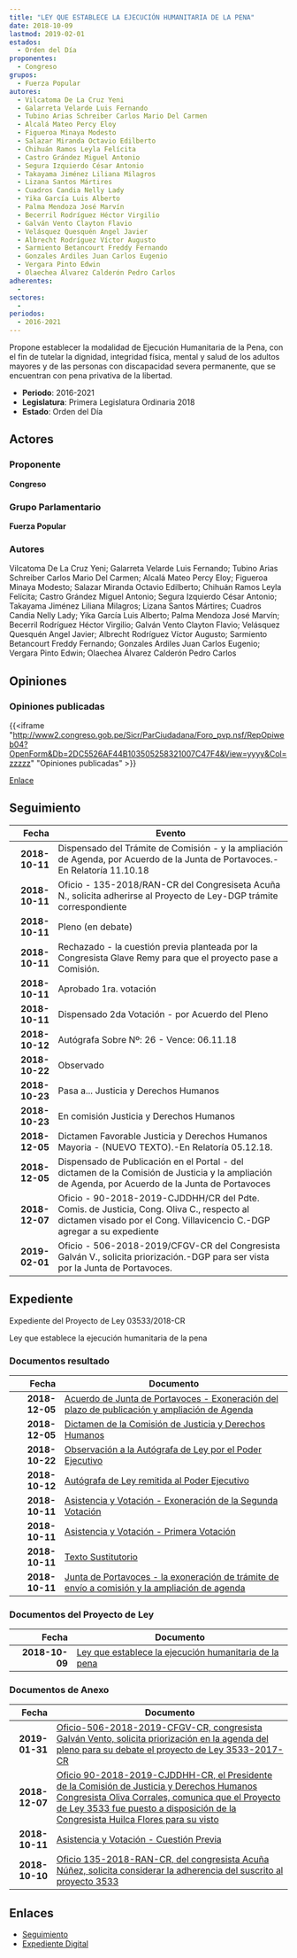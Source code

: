 ```yaml
---
title: "LEY QUE ESTABLECE LA EJECUCIÓN HUMANITARIA DE LA PENA"
date: 2018-10-09
lastmod: 2019-02-01
estados: 
  - Orden del Día
proponentes: 
  - Congreso
grupos: 
  - Fuerza Popular
autores: 
  - Vilcatoma De La Cruz Yeni
  - Galarreta Velarde Luis Fernando
  - Tubino Arias Schreiber Carlos Mario Del Carmen
  - Alcalá Mateo Percy Eloy
  - Figueroa Minaya Modesto
  - Salazar Miranda Octavio Edilberto
  - Chihuán Ramos Leyla Felícita
  - Castro Grández Miguel Antonio
  - Segura Izquierdo César Antonio
  - Takayama Jiménez Liliana Milagros
  - Lizana Santos Mártires
  - Cuadros Candia Nelly Lady
  - Yika García Luis Alberto
  - Palma Mendoza José Marvín
  - Becerril Rodríguez Héctor Virgilio
  - Galván Vento Clayton Flavio
  - Velásquez Quesquén Angel Javier
  - Albrecht Rodríguez Víctor Augusto
  - Sarmiento Betancourt Freddy Fernando
  - Gonzales Ardiles Juan Carlos Eugenio
  - Vergara Pinto Edwin
  - Olaechea Álvarez Calderón Pedro Carlos
adherentes: 
  - 
sectores: 
  - 
periodos: 
  - 2016-2021
---
```


Propone establecer la modalidad de Ejecución Humanitaria de la Pena, con el fin de tutelar la dignidad, integridad física, mental y salud de los adultos mayores y de las personas con discapacidad severa permanente, que se encuentran con pena privativa de la libertad.

- **Periodo**: 2016-2021
- **Legislatura**: Primera Legislatura Ordinaria 2018
- **Estado**: Orden del Día

## Actores

### Proponente

**Congreso**

### Grupo Parlamentario

**Fuerza Popular**

### Autores

Vilcatoma De La Cruz Yeni; Galarreta Velarde Luis Fernando; Tubino Arias Schreiber Carlos Mario Del Carmen; Alcalá Mateo Percy Eloy; Figueroa Minaya Modesto; Salazar Miranda Octavio Edilberto; Chihuán Ramos Leyla Felícita; Castro Grández Miguel Antonio; Segura Izquierdo César Antonio; Takayama Jiménez Liliana Milagros; Lizana Santos Mártires; Cuadros Candia Nelly Lady; Yika García Luis Alberto; Palma Mendoza José Marvín; Becerril Rodríguez Héctor Virgilio; Galván Vento Clayton Flavio; Velásquez Quesquén Angel Javier; Albrecht Rodríguez Víctor Augusto; Sarmiento Betancourt Freddy Fernando; Gonzales Ardiles Juan Carlos Eugenio; Vergara Pinto Edwin; Olaechea Álvarez Calderón Pedro Carlos


## Opiniones

### Opiniones publicadas

{{<iframe "http://www2.congreso.gob.pe/Sicr/ParCiudadana/Foro_pvp.nsf/RepOpiweb04?OpenForm&Db=2DC5526AF44B103505258321007C47F4&View=yyyy&Col=zzzzz" "Opiniones publicadas" >}}

[Enlace](http://www2.congreso.gob.pe/Sicr/ParCiudadana/Foro_pvp.nsf/RepOpiweb04?OpenForm&Db=2DC5526AF44B103505258321007C47F4&View=yyyy&Col=zzzzz)

## Seguimiento

| Fecha | Evento |
|------:|--------|
| **2018-10-11** | Dispensado del Trámite de Comisión - y la ampliación de Agenda, por Acuerdo de la Junta de Portavoces.-En Relatoría 11.10.18|
| **2018-10-11** | Oficio - 135-2018/RAN-CR del Congresiseta Acuña N., solicita adherirse al Proyecto de Ley-DGP trámite correspondiente|
| **2018-10-11** | Pleno (en debate)|
| **2018-10-11** | Rechazado - la cuestión previa planteada por la Congresista Glave Remy para que el proyecto pase a Comisión.|
| **2018-10-11** | Aprobado 1ra. votación|
| **2018-10-11** | Dispensado 2da Votación - por Acuerdo del Pleno|
| **2018-10-12** | Autógrafa Sobre Nº: 26 - Vence: 06.11.18|
| **2018-10-22** | Observado|
| **2018-10-23** | Pasa a... Justicia y Derechos Humanos|
| **2018-10-23** | En comisión Justicia y Derechos Humanos|
| **2018-12-05** | Dictamen Favorable Justicia y Derechos Humanos Mayoria - (NUEVO TEXTO).-En Relatoría 05.12.18.|
| **2018-12-05** | Dispensado de Publicación en el Portal - del dictamen de la Comisión de Justicia y la ampliación de Agenda, por Acuerdo de la Junta de Portavoces|
| **2018-12-07** | Oficio - 90-2018-2019-CJDDHH/CR del Pdte. Comis. de Justicia, Cong. Oliva C., respecto al dictamen visado por el Cong. Villavicencio C.-DGP agregar a su expediente|
| **2019-02-01** | Oficio - 506-2018-2019/CFGV-CR del Congresista Galván V., solicita priorización.-DGP para ser vista por la Junta de Portavoces.|


## Expediente

Expediente del Proyecto de Ley 03533/2018-CR

Ley que establece la ejecución humanitaria de la pena


### Documentos resultado

| Fecha | Documento |
|------:|--------|
| **2018-12-05** | [Acuerdo de Junta de Portavoces - Exoneración del plazo de publicación y ampliación de Agenda](http://www.leyes.congreso.gob.pe/Documentos/2016_2021/Acuerdos/Junta_Portavoces/AJP0353320181205.pdf) |
| **2018-12-05** | [Dictamen de la Comisión de Justicia y Derechos Humanos](http://www.leyes.congreso.gob.pe/Documentos/2016_2021/Dictamenes/Proyectos_de_Ley/03533DC15MAY20181205.pdf) |
| **2018-10-22** | [Observación a la Autógrafa de Ley por el Poder Ejecutivo](http://www.leyes.congreso.gob.pe/Documentos/2016_2021/Observacion_a_la_Autografa/OBAU0353320181022.pdf) |
| **2018-10-12** | [Autógrafa de Ley remitida al Poder Ejecutivo](http://www.leyes.congreso.gob.pe/Documentos/2016_2021/Autografas/Ley_y_de_Resolucion_Legislativa/AU0353320181012.pdf) |
| **2018-10-11** | [Asistencia y Votación - Exoneración de la Segunda Votación](http://www.leyes.congreso.gob.pe/Documentos/2016_2021/Asistencia_y_Votacion/Proyectos_de_Ley/Exoneracion_de_Segunda_Votacion/ESV0353320181011.pdf) |
| **2018-10-11** | [Asistencia y Votación - Primera Votación](http://www.leyes.congreso.gob.pe/Documentos/2016_2021/Asistencia_y_Votacion/Proyectos_de_Ley/AV0353320181011.pdf) |
| **2018-10-11** | [Texto Sustitutorio](http://www.leyes.congreso.gob.pe/Documentos/2016_2021/Texto_Sustitutorio/Proyectos_de_Ley/TS0353320181011.pdf) |
| **2018-10-11** | [Junta de Portavoces - la exoneración de trámite de envío a comisión y la ampliación de agenda](http://www.leyes.congreso.gob.pe/Documentos/2016_2021/Acuerdos/Junta_Portavoces/AJP0353320181011....pdf) |

### Documentos del Proyecto de Ley

| Fecha | Documento |
|------:|--------|
| **2018-10-09** | [Ley que establece la ejecución humanitaria de la pena](http://www.leyes.congreso.gob.pe/Documentos/2016_2021/Proyectos_de_Ley_y_de_Resoluciones_Legislativas/PL0353320181009.pdf) |

### Documentos de Anexo

| Fecha | Documento |
|------:|--------|
| **2019-01-31** | [Oficio-506-2018-2019-CFGV-CR, congresista Galván Vento, solicita priorización en la agenda del pleno para su debate el proyecto de Ley 3533-2017-CR](http://www.leyes.congreso.gob.pe/Documentos/2016_2021/Oficios/Congresistas/OFICIO-506-2018-2019-CFGV-CR.pdf) |
| **2018-12-07** | [Oficio 90-2018-2019-CJDDHH-CR, el Presidente de la Comisión de Justicia y Derechos Humanos Congresista Oliva Corrales, comunica que el Proyecto de Ley 3533 fue puesto a disposición de la Congresista Huilca Flores para su visto](http://www.leyes.congreso.gob.pe/Documentos/2016_2021/Oficios/Comisiones_Ordinarias/OFICIO-90-2018-2019-CJDDHH-CR.pdf) |
| **2018-10-11** | [Asistencia y Votación - Cuestión Previa](http://www.leyes.congreso.gob.pe/Documentos/2016_2021/Asistencia_y_Votacion/Proyectos_de_Ley/AVCP0353320181011.pdf) |
| **2018-10-10** | [Oficio 135-2018-RAN-CR, del congresista Acuña Núñez, solicita considerar la adherencia del suscrito al proyecto 3533](http://www.leyes.congreso.gob.pe/Documentos/2016_2021/Oficios/Congresistas/OFICIO-135-2018-RAN-CR.pdf) |

## Enlaces 

- [Seguimiento](http://www2.congreso.gob.pehttp://www2.congreso.gob.pe/Sicr/TraDocEstProc/CLProLey2016.nsf/f7fff46988ca05b1052578e100829cc7/628adfc05cee67b105258321007dc2c2?OpenDocument)
- [Expediente Digital](http://www2.congreso.gob.pehttp://www2.congreso.gob.pe/Sicr/TraDocEstProc/CLProLey2016.nsf/f7fff46988ca05b1052578e100829cc7/628adfc05cee67b105258321007dc2c2?OpenDocument&Click=05257FB7005EB655.eb71d0cf91d8294e05256cdf006b5706/$Body/0.1C6C)
